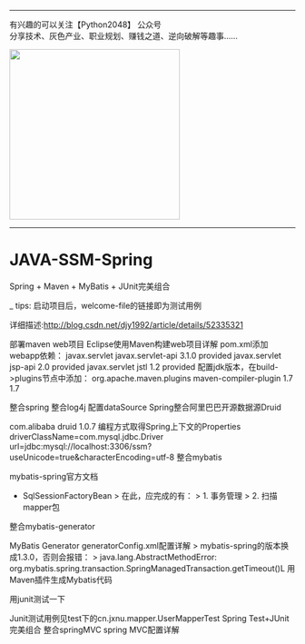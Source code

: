 <hr/>

有兴趣的可以关注【Python2048】 公众号<br/>
分享技术、灰色产业、职业规划、赚钱之道、逆向破解等趣事……

<img src="https://github.com/sheep0704/IOSIphoneHttps/blob/master/python2048.jpg" width="300" height="300">

<hr/>


# JAVA-SSM-Spring
Spring + Maven + MyBatis + JUnit完美组合

_
tips: 启动项目后，welcome-file的链接即为测试用例

详细描述:http://blog.csdn.net/djy1992/article/details/52335321

部署maven web项目
Eclipse使用Maven构建web项目详解
pom.xml添加webapp依赖：
<dependency>
    <groupId>javax.servlet</groupId>
    <artifactId>javax.servlet-api</artifactId>
    <version>3.1.0</version>
    <scope>provided</scope>
</dependency>
<dependency>
    <groupId>javax.servlet</groupId>
    <artifactId>jsp-api</artifactId>
    <version>2.0</version>
    <scope>provided</scope>
</dependency>
<dependency>
    <groupId>javax.servlet</groupId>
    <artifactId>jstl</artifactId>
    <version>1.2</version>
    <scope>provided</scope>
</dependency>
配置jdk版本，在build->plugins节点中添加：
<plugin>
    <groupId>org.apache.maven.plugins</groupId>
    <artifactId>maven-compiler-plugin</artifactId>
    <configuration>
        <source>1.7</source>
        <target>1.7</target>
    </configuration>
</plugin>

整合spring
整合log4j
配置dataSource
Spring整合阿里巴巴开源数据源Druid
<!-- druid -->
<dependency>
    <groupId>com.alibaba</groupId>
    <artifactId>druid</artifactId>
    <version>1.0.7</version>
</dependency>
编程方式取得Spring上下文的Properties
driverClassName=com.mysql.jdbc.Driver
url=jdbc:mysql://localhost:3306/ssm?useUnicode=true&characterEncoding=utf-8
整合mybatis

mybatis-spring官方文档 
- SqlSessionFactoryBean > 在此，应完成的有： > 1. 事务管理 > 2. 扫描mapper包

整合mybatis-generator

MyBatis Generator generatorConfig.xml配置详解 > mybatis-spring的版本换成1.3.0，否则会报错： > java.lang.AbstractMethodError: org.mybatis.spring.transaction.SpringManagedTransaction.getTimeout()L
用Maven插件生成Mybatis代码

用junit测试一下

Junit测试用例见test下的cn.jxnu.mapper.UserMapperTest
Spring Test+JUnit完美组合
整合springMVC
spring MVC配置详解
